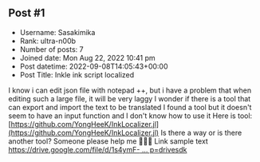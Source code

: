 ## Post #1
- Username: Sasakimika
- Rank: ultra-n00b
- Number of posts: 7
- Joined date: Mon Aug 22, 2022 10:41 pm
- Post datetime: 2022-09-08T14:05:43+00:00
- Post Title: Inkle ink script localized

I know i can edit json file with notepad ++, but i have a problem that when editing such a large file, it will be very laggy
I wonder if there is a tool that can export and import the text to be translated
I found a tool but it doesn't seem to have an input function and I don't know how to use it
Here is tool: [https://github.com/YongHeeK/InkLocalizer.jl](https://github.com/YongHeeK/InkLocalizer.jl)
Is there a way or is there another tool?  Someone please help me 🥺🥺🥺
Link sample text [https://drive.google.com/file/d/1s4ymF- ... p=drivesdk](https://drive.google.com/file/d/1s4ymF-jAZm0fmEtcPHuIBY38RNKNuA6j/view?usp=drivesdk)
